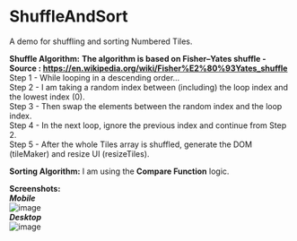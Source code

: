 # ShuffleAndSort
A demo for shuffling and sorting Numbered Tiles.

**Shuffle Algorithm:**  **The algorithm is based on Fisher–Yates shuffle - Source : https://en.wikipedia.org/wiki/Fisher%E2%80%93Yates_shuffle**
Step 1 - While looping in a descending order...  
Step 2 - I am taking a random index between (including) the loop index and the lowest index (0).  
Step 3 - Then swap the elements between the random index and the loop index.  
Step 4 - In the next loop, ignore the previous index and continue from Step 2.  
Step 5 - After the whole Tiles array is shuffled, generate the DOM (tileMaker) and resize UI (resizeTiles).  

**Sorting Algorithm:** I am using the **Compare Function** logic.

**Screenshots:**  
_**Mobile**_  
![image](https://user-images.githubusercontent.com/6196046/138571850-c16caf47-d929-44ab-a117-a9633daba069.png)  
_**Desktop**_  
![image](https://user-images.githubusercontent.com/6196046/138571866-1f5e8f8c-2cb5-4090-b0b9-cddf499d02c7.png)  
